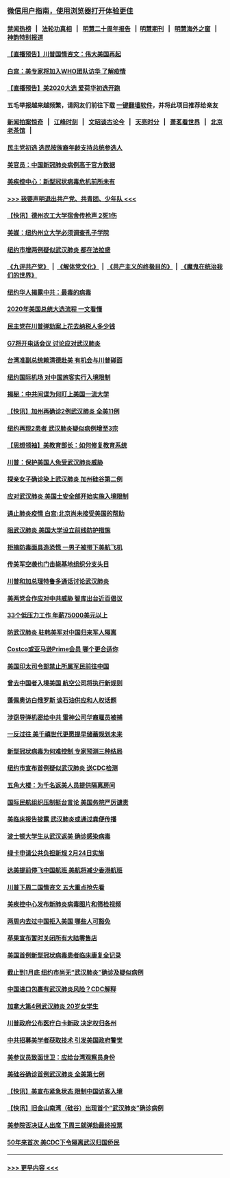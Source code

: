 ### [微信用户指南，使用浏览器打开体验更佳](https://github.com/gfw-breaker/banned-news1/blob/master/indexes/wechat-guide.md?t=0)
#### [禁闻热榜](热点新闻.md?t=0)  &nbsp;&nbsp;|&nbsp;&nbsp; [法轮功真相](https://github.com/gfw-breaker/truth/blob/master/README.md?t=0) &nbsp;&nbsp;|&nbsp;&nbsp; [明慧二十周年报告](https://github.com/gfw-breaker/mh-reports/blob/master/README.md?t=0) &nbsp;&nbsp;|&nbsp;&nbsp;[明慧期刊](https://github.com/gfw-breaker/mh-qikan) &nbsp;&nbsp;|&nbsp;&nbsp; [明慧海外之窗](https://github.com/gfw-breaker/mh-news/blob/master/README.md?t=0) &nbsp;&nbsp;|&nbsp;&nbsp; [神韵特别报道](https://github.com/gfw-breaker/mh-news/blob/master/shenyun.md?t=0)
#### [【直播预告】川普国情咨文：伟大美国再起](../pages/nsc412/n11842079.md?t=02040911) 
#### [白宫：美专家将加入WHO团队访华 了解疫情](../pages/nsc412/n11842198.md?t=02040911) 
#### [【直播预告】美2020大选 爱荷华初选开跑](../pages/nsc412/n11841820.md?t=02040911) 
#### 五毛举报越来越频繁，请网友们前往下载 [一键翻墙软件](https://github.com/gfw-breaker/ssr-accounts)，并将此项目推荐给亲友
#### [新闻拍案惊奇](https://github.com/gfw-breaker/banned-news1/blob/master/pages/link4.md) &nbsp;&nbsp;|&nbsp;&nbsp; [江峰时刻](https://github.com/gfw-breaker/banned-news1/blob/master/pages/link4.md) &nbsp;&nbsp;|&nbsp;&nbsp; [文昭谈古论今](https://github.com/gfw-breaker/banned-news1/blob/master/pages/link4.md) &nbsp;&nbsp;|&nbsp;&nbsp; [天亮时分](https://github.com/gfw-breaker/banned-news1/blob/master/pages/link4.md) &nbsp;&nbsp;|&nbsp;&nbsp; [萧茗看世界](https://github.com/gfw-breaker/banned-news1/blob/master/pages/link4.md) &nbsp;&nbsp;|&nbsp;&nbsp; [北京老茶馆](https://github.com/gfw-breaker/banned-news1/blob/master/pages/link4.md) &nbsp;&nbsp;|&nbsp;&nbsp; 
#### [民主党初选 选民按族裔年龄支持总统参选人](../pages/nsc412/n11842239.md?t=02040911) 
#### [美官员：中国新冠肺炎病例高于官方数据](../pages/nsc412/n11842452.md?t=02040911) 
#### [美疾控中心：新型冠状病毒危机前所未有](../pages/nsc412/n11842406.md?t=02040911) 
#### [>>> 我要声明退出共产党、共青团、少年队 <<<](https://github.com/begood0513/goodnews/blob/master/quit/letter.md) 
#### [【快讯】德州农工大学宿舍传枪声 2死1伤](../pages/nsc412/n11842279.md?t=02040911) 
#### [美媒：纽约州立大学必须调查孔子学院](../pages/nsc412/n11840637.md?t=02040911) 
#### [纽约市增两例疑似武汉肺炎 都在法拉盛](../pages/nsc412/n11840625.md?t=02040911) 
#### [《九评共产党》](https://github.com/begood0513/9ping.md/blob/master/README.md) &nbsp;|&nbsp; [《解体党文化》](../../../../jtdwh.md/blob/master/README.md)  &nbsp;|&nbsp; [《共产主义的终极目的》](../../../../gczydzjmd.md/blob/master/README.md) &nbsp;|&nbsp; [《魔鬼在统治我们的世界》](../../../../mgztzwmdsj.md/blob/master/README.md) 
#### [纽约华人揭露中共：最毒的病毒](../pages/nsc412/n11840631.md?t=02040911) 
#### [2020年美国总统大选流程 一文看懂](../pages/nsc412/n11842056.md?t=02040911) 
#### [民主党在川普弹劾案上花去纳税人多少钱](../pages/nsc412/n11841941.md?t=02040911) 
#### [G7将开电话会议 讨论应对武汉肺炎](../pages/nsc412/n11841658.md?t=02040911) 
#### [台湾准副总统赖清德赴美 有机会与川普碰面](../pages/nsc412/n11841332.md?t=02040911) 
#### [纽约国际机场  对中国旅客实行入境限制](../pages/nsc412/n11840619.md?t=02040911) 
#### [揭秘：中共间谍为何盯上美国一流大学](../pages/nsc412/n11840270.md?t=02040911) 
#### [【快讯】加州再确诊2例武汉肺炎 全美11例](../pages/nsc412/n11840339.md?t=02040911) 
#### [纽约再现2患者 武汉肺炎疑似病例增至3宗](../pages/nsc412/n11840010.md?t=02040911) 
#### [【思想领袖】美教育部长：如何修复教育系统](../pages/nsc412/n11690865.md?t=02040911) 
#### [川普：保护美国人免受武汉肺炎威胁](../pages/nsc412/n11839718.md?t=02040911) 
#### [探亲女子确诊染上武汉肺炎 加州硅谷第二例](../pages/nsc412/n11839784.md?t=02040911) 
#### [应对武汉肺炎 美国土安全部开始实施入境限制](../pages/nsc412/n11839729.md?t=02040911) 
#### [遏止肺炎疫情 白宫:北京尚未接受美国的帮助](../pages/nsc412/n11839660.md?t=02040911) 
#### [阻武汉肺炎 美国大学设立前线防护措施](../pages/nsc412/n11839479.md?t=02040911) 
#### [拒摘防毒面具造恐慌 一男子被带下美航飞机](../pages/nsc412/n11839455.md?t=02040911) 
#### [传美军空袭也门击毙基地组织分支头目](../pages/nsc412/n11839210.md?t=02040911) 
#### [川普和加总理特鲁多通话讨论武汉肺炎](../pages/nsc412/n11839128.md?t=02040911) 
#### [美两党合作应对中共威胁 智库出台近百倡议](../pages/nsc412/n11838437.md?t=02040911) 
#### [33个低压力工作 年薪75000美元以上](../pages/nsc412/n11834441.md?t=02040911) 
#### [防武汉肺炎 驻韩美军对中国归来军人隔离](../pages/nsc412/n11838970.md?t=02040911) 
#### [Costco或亚马逊Prime会员 哪个更合适你](../pages/nsc412/n11834459.md?t=02040911) 
#### [美国印太司令部禁止所属军民前往中国](../pages/nsc412/n11838418.md?t=02040911) 
#### [曾去中国者入境美国 航空公司将执行新规则](../pages/nsc412/n11838375.md?t=02040911) 
#### [蓬佩奥访白俄罗斯 谈石油供应和人权话题](../pages/nsc412/n11838242.md?t=02040911) 
#### [涉窃导弹机密给中共 雷神公司华裔雇员被捕](../pages/nsc412/n11838129.md?t=02040911) 
#### [一反过往 美千禧世代更愿提早储蓄规划未来](../pages/nsc412/n11837601.md?t=02040911) 
#### [新型冠状病毒为何难控制 专家预测三种结局](../pages/nsc412/n11838002.md?t=02040911) 
#### [纽约市宣布首例疑似武汉肺炎 送CDC检测](../pages/nsc412/n11837852.md?t=02040911) 
#### [五角大楼：为千名返美人员提供隔离房间](../pages/nsc412/n11837831.md?t=02040911) 
#### [国际民航组织压制挺台言论 美国务院严厉谴责](../pages/nsc412/n11837791.md?t=02040911) 
#### [美临床报告披露 武汉肺炎或通过粪便传播](../pages/nsc412/n11837626.md?t=02040911) 
#### [波士顿大学生从武汉返美 确诊感染病毒](../pages/nsc412/n11837580.md?t=02040911) 
#### [绿卡申请公共负担新规 2月24日实施](../pages/nsc412/n11836634.md?t=02040911) 
#### [达美提前停飞中国航班 美航将减少香港航班](../pages/nsc412/n11837649.md?t=02040911) 
#### [川普下周二国情咨文 五大重点抢先看](../pages/nsc412/n11837512.md?t=02040911) 
#### [美疾控中心发布新肺炎病毒图片和筛检视频](../pages/nsc412/n11837491.md?t=02040911) 
#### [两周内去过中国拒入美国 哪些人可豁免](../pages/nsc412/n11837400.md?t=02040911) 
#### [苹果宣布暂时关闭所有大陆零售店](../pages/nsc412/n11837097.md?t=02040911) 
#### [美国首例新型冠状病毒患者临床康复全记录](../pages/nsc412/n11836513.md?t=02040911) 
#### [截止到1月底  纽约市尚无“武汉肺炎”确诊及疑似病例](../pages/nsc412/n11836657.md?t=02040911) 
#### [中国进口包裹有武汉肺炎风险？CDC解释](../pages/nsc412/n11836321.md?t=02040911) 
#### [加拿大第4例武汉肺炎 20岁女学生](../pages/nsc412/n11836537.md?t=02040911) 
#### [川普政府公布医疗白卡新政 决定权归各州](../pages/nsc412/n11836336.md?t=02040911) 
#### [中共招募美学者获取技术 引发美国政府警觉](../pages/nsc412/n11836277.md?t=02040911) 
#### [美参议员致函世卫：应给台湾观察员身份](../pages/nsc412/n11836183.md?t=02040911) 
#### [美硅谷确诊首例武汉肺炎 全美第七例](../pages/nsc412/n11836093.md?t=02040911) 
#### [【快讯】美宣布紧急状态 限制中国访客入境](../pages/nsc412/n11836030.md?t=02040911) 
#### [【快讯】旧金山南湾（硅谷）出现首个“武汉肺炎”确诊病例](../pages/nsc412/n11836084.md?t=02040911) 
#### [美参院否决证人出席 下周三就弹劾最终投票](../pages/nsc412/n11835900.md?t=02040911) 
#### [50年来首次 美CDC下令隔离武汉归国侨民](../pages/nsc412/n11835854.md?t=02040911) 

----
#### [ >>> 更早内容 <<< ](../indexes/nsc412-earlier.md)

